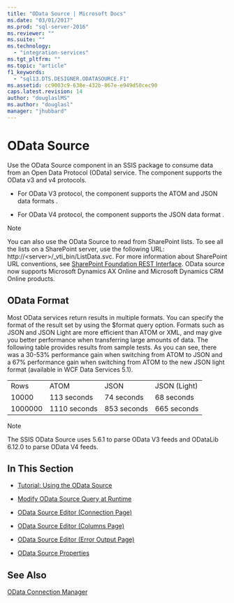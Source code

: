 ```yaml
---
title: "OData Source | Microsoft Docs"
ms.date: "03/01/2017"
ms.prod: "sql-server-2016"
ms.reviewer: ""
ms.suite: ""
ms.technology: 
  - "integration-services"
ms.tgt_pltfrm: ""
ms.topic: "article"
f1_keywords: 
  - "sql13.DTS.DESIGNER.ODATASOURCE.F1"
ms.assetid: cc9003c9-638e-432b-867e-e949d50cec90
caps.latest.revision: 14
author: "douglaslMS"
ms.author: "douglasl"
manager: "jhubbard"
---
```

# OData Source
  Use the OData Source component in an SSIS package to consume data from an Open Data Protocol (OData) service. The component supports the OData v3 and v4 protocols.  
  
-   For OData V3 protocol, the component supports the ATOM and JSON data formats .  
  
-   For OData V4 protocol, the component supports the JSON data format .  
  
> [!NOTE]  
>  You can also use the OData Source to read from SharePoint lists. To see all the lists on a SharePoint server, use the following URL: http://\<server>/_vti_bin/ListData.svc. For more information about SharePoint URL conventions, see [SharePoint Foundation REST Interface](http://msdn.microsoft.com/library/ff521587.aspx).  OData source now supports Microsoft Dynamics AX Online and Microsoft Dynamics CRM Online products.
  
## OData Format  
 Most OData services return results in multiple formats. You can specify the format of the result set by using the $format query option. Formats such as JSON and JSON Light are more efficient than ATOM or XML, and may give you better performance when transferring large amounts of data. The following table provides results from sample tests. As you can see, there was a 30-53% performance gain when switching from ATOM to JSON and a 67% performance gain when switching from ATOM to the new JSON light format (available in WCF Data Services 5.1).  
  
|||||  
|-|-|-|-|  
|Rows|ATOM|JSON|JSON (Light)|  
|10000|113 seconds|74 seconds|68 seconds|  
|1000000|1110 seconds|853 seconds|665 seconds|  
  
> [!NOTE]  
>  The SSIS OData Source uses 5.6.1 to parse OData V3 feeds and ODataLib 6.12.0 to parse OData V4 feeds.  
  
## In This Section  
  
-   [Tutorial: Using the OData Source](../../integration-services/data-flow/tutorial-using-the-odata-source.md)  
  
-   [Modify OData Source Query at Runtime](../../integration-services/data-flow/modify-odata-source-query-at-runtime.md)  
  
-   [OData Source Editor &#40;Connection Page&#41;](../../integration-services/data-flow/odata-source-editor-connection-page.md)  
  
-   [OData Source Editor &#40;Columns Page&#41;](../../integration-services/data-flow/odata-source-editor-columns-page.md)  
  
-   [OData Source Editor &#40;Error Output Page&#41;](../../integration-services/data-flow/odata-source-editor-error-output-page.md)  
  
-   [OData Source Properties](../../integration-services/data-flow/odata-source-properties.md)  
  
## See Also  
 [OData Connection Manager](../../integration-services/connection-manager/odata-connection-manager.md)  
  
  